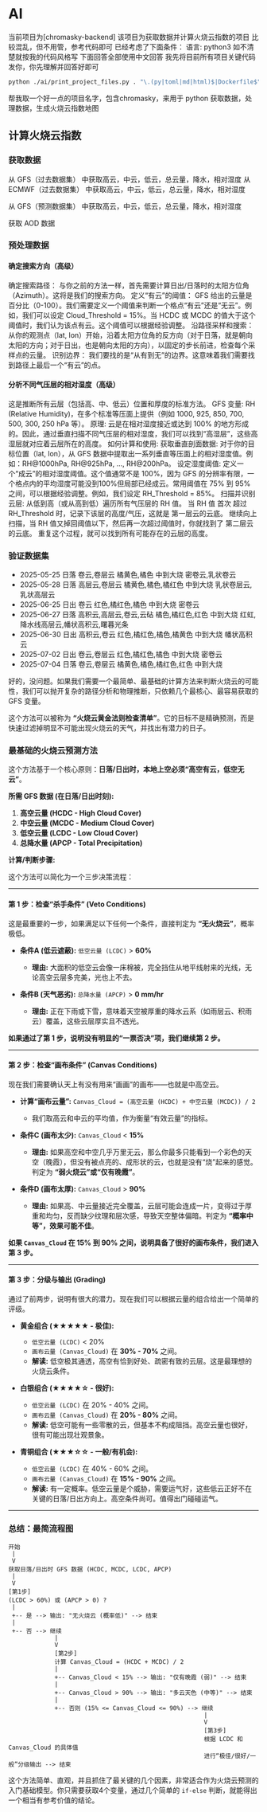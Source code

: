 # AI

当前项目为[chromasky-backend]
该项目为获取数据并计算火烧云指数的项目
比较混乱，但不用管，参考代码即可
已经考虑了下面条件：
语言: python3
如不清楚就按我的代码风格写
下面回答全部使用中文回答
我先将目前所有项目关键代码发你，你先理解并回答好即可

```bash
python ./ai/print_project_files.py . "\.(py|toml|md|html)$|Dockerfile$" -o ./ai/project_context.txt -e ".venv,.git,dist,build,.vscode,ai,README.md"
```

帮我取一个好一点的项目名字，包含chromasky，来用于 python 获取数据，处理数据，生成火烧云指数地图

## 计算火烧云指数

### 获取数据

从 GFS（过去数据集） 中获取高云，中云，低云，总云量，降水，相对湿度
从 ECMWF（过去数据集） 中获取高云，中云，低云，总云量，降水，相对湿度

从 GFS（预测数据集） 中获取高云，中云，低云，总云量，降水，相对湿度


获取 AOD 数据

### 预处理数据

#### 确定搜索方向（高级）

确定搜索路径： 与你之前的方法一样，首先需要计算日出/日落时的太阳方位角（Azimuth）。这将是我们的搜索方向。
定义“有云”的阈值： GFS 给出的云量是百分比（0-100）。我们需要定义一个阈值来判断一个格点“有云”还是“无云”。例如，我们可以设定 Cloud_Threshold = 15%。当 HCDC 或 MCDC 的值大于这个阈值时，我们认为该点有云。这个阈值可以根据经验调整。
沿路径采样和搜索： 从你的观测点（lat, lon）开始，沿着太阳方位角的反方向（对于日落，就是朝向太阳的方向；对于日出，也是朝向太阳的方向），以固定的步长前进，检查每个采样点的云量。
识别边界： 我们要找的是“从有到无”的边界。这意味着我们需要找到路径上最后一个“有云”的点。

#### 分析不同气压层的相对湿度（高级）
这是推断所有云层（包括高、中、低云）位置和厚度的标准方法。
GFS 变量: RH (Relative Humidity)，在多个标准等压面上提供（例如 1000, 925, 850, 700, 500, 300, 250 hPa 等）。
原理: 云是在相对湿度接近或达到 100% 的地方形成的。因此，通过垂直扫描不同气压层的相对湿度，我们可以找到“高湿层”，这些高湿层就对应着云层所在的高度。
如何计算和使用:
获取垂直剖面数据: 对于你的目标位置（lat, lon），从 GFS 数据中提取出一系列垂直等压面上的相对湿度值。例如：RH@1000hPa, RH@925hPa, ..., RH@200hPa。
设定湿度阈值: 定义一个“成云”的相对湿度阈值。这个值通常不是 100%，因为 GFS 的分辨率有限，一个格点内的平均湿度可能没到100%但局部已经成云。常用阈值在 75% 到 95% 之间，可以根据经验调整。例如，我们设定 RH_Threshold = 85%。
扫描并识别云层:
从低到高（或从高到低）遍历所有气压层的 RH 值。
当 RH 值 首次 超过 RH_Threshold 时，记录下该层的高度/气压，这就是 第一层云的云底。
继续向上扫描，当 RH 值又掉回阈值以下，然后再一次超过阈值时，你就找到了 第二层云的云底。
重复这个过程，就可以找到所有可能存在的云层的高度。

### 验证数据集

- 2025-05-25	日落	卷云,卷层云	橘黄色,橘色	中到大烧	密卷云,乳状卷云
- 2025-05-28	日落	高层云,卷层云	橘黄色,橘色,橘红色	中到大烧	乳状卷层云,乳状高层云
- 2025-06-25	日出	卷云	红色,橘红色,橘色	中到大烧	密卷云
- 2025-06-27	日落	高积云,高层云,卷云,云砧	橘色,橘红色,红色	中到大烧	红虹,降水线高层云,幡状高积云,曙暮光条
- 2025-06-30	日出	高积云,卷云	红色,橘红色,橘色,橘黄色	中到大烧	幡状高积云
- 2025-07-02	日出	卷云,卷层云	红色,橘红色,橘色	中到大烧	密卷云
- 2025-07-04	日落	卷云,卷层云	橘黄色,橘色,橘红色,红色	中到大烧

好的，没问题。如果我们需要一个最简单、最基础的计算方法来判断火烧云的可能性，我们可以抛开复杂的路径分析和物理推断，只依赖几个最核心、最容易获取的 GFS 变量。

这个方法可以被称为 **“火烧云黄金法则检查清单”**。它的目标不是精确预测，而是快速过滤掉明显不可能出现火烧云的天气，并找出有潜力的日子。

### 最基础的火烧云预测方法

这个方法基于一个核心原则：**日落/日出时，本地上空必须“高空有云，低空无云”**。

**所需 GFS 数据 (在日落/日出时刻):**

1.  **高空云量 (HCDC - High Cloud Cover)**
2.  **中空云量 (MCDC - Medium Cloud Cover)**
3.  **低空云量 (LCDC - Low Cloud Cover)**
4.  **总降水量 (APCP - Total Precipitation)**

**计算/判断步骤:**

这个方法可以简化为一个三步决策流程：

---

#### **第 1 步：检查“杀手条件” (Veto Conditions)**

这是最重要的一步，如果满足以下任何一个条件，直接判定为 **“无火烧云”**，概率极低。

*   **条件A (低云遮蔽):** `低空云量 (LCDC)` > **60%**
    *   **理由:** 大面积的低空云会像一床棉被，完全挡住从地平线射来的光线，无论高空云层多完美，光也上不去。

*   **条件B (天气恶劣):** `总降水量 (APCP)` > **0 mm/hr**
    *   **理由:** 正在下雨或下雪，意味着天空被厚重的降水云系（如雨层云、积雨云）覆盖，这些云层厚实且不透光。

**如果通过了第 1 步，说明没有明显的“一票否决”项，我们继续第 2 步。**

---

#### **第 2 步：检查“画布条件” (Canvas Conditions)**

现在我们需要确认天上有没有用来“画画”的画布——也就是中高空云。

*   **计算“画布云量”:** `Canvas_Cloud = (高空云量 (HCDC) + 中空云量 (MCDC)) / 2`
    *   我们取高云和中云的平均值，作为衡量“有效云量”的指标。

*   **条件C (画布太少):** `Canvas_Cloud` < **15%**
    *   **理由:** 如果高空和中空几乎万里无云，那么你最多只能看到一个彩色的天空（晚霞），但没有被点亮的、成形状的云，也就是没有“烧”起来的感觉。判定为 **“弱火烧云”或“仅有晚霞”**。

*   **条件D (画布太厚):** `Canvas_Cloud` > **90%**
    *   **理由:** 如果高、中云量接近完全覆盖，云层可能会连成一片，变得过于厚重和均匀，反而缺少纹理和层次感，导致天空整体偏暗。判定为 **“概率中等”，效果可能不佳**。

**如果 `Canvas_Cloud` 在 15% 到 90% 之间，说明具备了很好的画布条件，我们进入第 3 步。**

---

#### **第 3 步：分级与输出 (Grading)**

通过了前两步，说明有很大的潜力。现在我们可以根据云量的组合给出一个简单的评级。

*   **黄金组合 (★★★★★ - 极佳):**
    *   `低空云量 (LCDC)` < 20%
    *   `画布云量 (Canvas_Cloud)` 在 **30% - 70%** 之间。
    *   **解读:** 低空极其通透，高空有恰到好处、疏密有致的云层。这是最理想的火烧云条件。

*   **白银组合 (★★★★☆ - 很好):**
    *   `低空云量 (LCDC)` 在 20% - 40% 之间。
    *   `画布云量 (Canvas_Cloud)` 在 **20% - 80%** 之间。
    *   **解读:** 低空可能有一些零散的云，但基本不构成阻挡。高空云量也很好，很有可能出现壮观景象。

*   **青铜组合 (★★★☆☆ - 一般/有机会):**
    *   `低空云量 (LCDC)` 在 40% - 60% 之间。
    *   `画布云量 (Canvas_Cloud)` 在 **15% - 90%** 之间。
    *   **解读:** 有一定概率。低空云量是个威胁，需要运气好，这些低云正好不在关键的日落/日出方向上。高空条件尚可。值得出门碰碰运气。

---

### 总结：最简流程图

```
开始
 |
 V
获取日落/日出时 GFS 数据 (HCDC, MCDC, LCDC, APCP)
 |
 V
[第1步]
(LCDC > 60%) 或 (APCP > 0) ?
 |
 +-- 是 --> 输出: "无火烧云 (概率低)" --> 结束
 |
 +-- 否 --> 继续
             |
             V
             [第2步]
             计算 Canvas_Cloud = (HCDC + MCDC) / 2
             |
             +-- Canvas_Cloud < 15% --> 输出: "仅有晚霞 (弱)" --> 结束
             |
             +-- Canvas_Cloud > 90% --> 输出: "多云天色 (中等)" --> 结束
             |
             +-- 否则 (15% <= Canvas_Cloud <= 90%) --> 继续
                                                       |
                                                       V
                                                       [第3步]
                                                       根据 LCDC 和 Canvas_Cloud 的具体值
                                                       进行“极佳/很好/一般”分级输出 --> 结束
```

这个方法简单、直观，并且抓住了最关键的几个因素，非常适合作为火烧云预测的入门基础模型。你只需要获取4个变量，通过几个简单的 `if-else` 判断，就能得出一个相当有参考价值的结论。